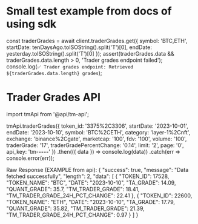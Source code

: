 # Small test example from docs of using sdk
  const traderGrades = await client.traderGrades.get({ 
    symbol: 'BTC,ETH', 
    startDate: tenDaysAgo.toISOString().split('T')[0], 
    endDate: yesterday.toISOString().split('T')[0] 
  });
  assert(traderGrades.data && traderGrades.data.length > 0, 'Trader grades endpoint failed');
  console.log(`✅ Trader grades endpoint: Retrieved ${traderGrades.data.length} grades`);



# Trader Grades API
import tmApi from '@api/tm-api';

tmApi.traderGrades({
  token_id: '3375%2C3306',
  startDate: '2023-10-01',
  endDate: '2023-10-10',
  symbol: 'BTC%2CETH',
  category: 'layer-1%2Cnft',
  exchange: 'binance%2Cgate',
  marketcap: '100',
  fdv: '100',
  volume: '100',
  traderGrade: '17',
  traderGradePercentChange: '0.14',
  limit: '2',
  page: '0',
  api_key: 'tm-********-****-****-****-************'
})
  .then(({ data }) => console.log(data))
  .catch(err => console.error(err));

Raw Response (EXAMPLE from api):
{
  "success": true,
  "message": "Data fetched successfully",
  "length": 2,
  "data": [
    {
      "TOKEN_ID": 17528,
      "TOKEN_NAME": "BTC",
      "DATE": "2023-10-10",
      "TA_GRADE": 14.09,
      "QUANT_GRADE": 35.7,
      "TM_TRADER_GRADE": 18.41,
      "TM_TRADER_GRADE_24H_PCT_CHANGE": 22.41
    },
    {
      "TOKEN_ID": 22600,
      "TOKEN_NAME": "ETH",
      "DATE": "2023-10-10",
      "TA_GRADE": 17.79,
      "QUANT_GRADE": 35.82,
      "TM_TRADER_GRADE": 21.39,
      "TM_TRADER_GRADE_24H_PCT_CHANGE": 0.97
    }
  ]
}